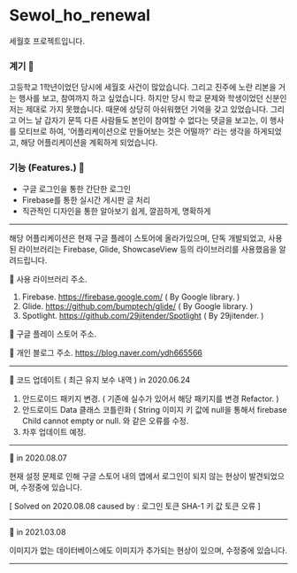 # Sewol_ho_renewal
세월호 프로젝트입니다.

### 계기 :ship:

고등학교 1학년이었던 당시에 세월호 사건이 많았습니다. 그리고 진주에 노란 리본을 거는 행사를 보고, 참여까지 하고 싶었습니다. 하지만 당시 학교 문제와 학생이었던 신분인 저는 제대로 가지 못했습니다.
때문에 상당히 아쉬워했던 기억을 갖고 있었습니다. 그리고 어느 날 갑자기 문뜩 다른 사람들도 본인이 참여할 수 없다는 댓글을 보고는, 이 행사를 모티브로 하여, '어플리케이션으로 만들어보는 것은 어떨까?'
라는 생각을 하게되었고, 해당 어플리케이션을 계획하게 되었습니다.

### 기능 (Features.) :ship:

- 구글 로그인을 통한 간단한 로그인
- Firebase를 통한 실시간 게시판 글 처리
- 직관적인 디자인을 통한 알아보기 쉽게, 깔끔하게, 명확하게

----------------------------------------------------------------------------------------

해당 어플리케이션은 현재 구글 플레이 스토어에 올라가있으며, 단독 개발되었고, 
사용된 라이브러리는 Firebase, Glide, ShowcaseView 등의 라이브러리를 사용했음을 알려드립니다.

:speech_balloon: 사용 라이브러리 주소.
1. Firebase. https://firebase.google.com/ ( By Google library. )
2. Glide. https://github.com/bumptech/glide/ ( By Google library. )
3. Spotlight. https://github.com/29jitender/Spotlight ( By 29jitender. )

:speech_balloon: 구글 플레이 스토어 주소.

:speech_balloon: 개인 블로그 주소.
https://blog.naver.com/ydh665566

----------------------------------------------------------------------------------------

:speech_balloon: 코드 업데이트 ( 최근 유지 보수 내역 ) in 2020.06.24

1. 안드로이드 패키지 변경. ( 기존에 실수가 있어서 해당 패키지를 변경 Refactor. )
2. 안드로이드 Data 클래스 코틀린화 ( String 이미지 키 값에 null을 통해서 firebase Child cannot empty or null. 와 같은 오류를 수정.
3. 차후 업데이트 예정.

----------------------------------------------------------------------------------------

:speech_balloon: in 2020.08.07

현재 설정 문제로 인해 구글 스토어 내의 앱에서 로그인이 되지 않는 현상이 발견되었으며, 수정중에 있습니다.

[ Solved on 2020.08.08 caused by : 로그인 토큰 SHA-1 키 값 토큰 오류 ]

----------------------------------------------------------------------------------------

💬 in 2021.03.08

이미지가 없는 데이터베이스에도 이미지가 추가되는 현상이 있으며, 수정중에 있습니다.

----------------------------------------------------------------------------------------

